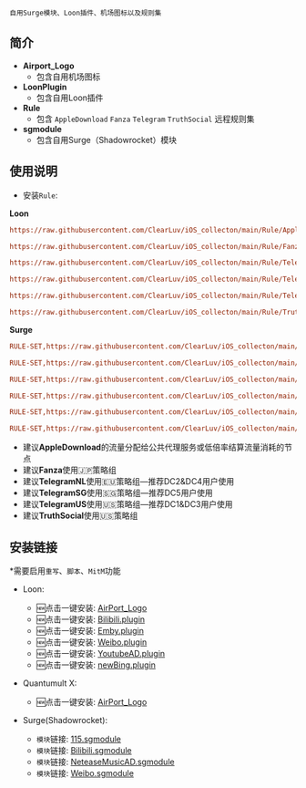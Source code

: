 
```
自用Surge模块、Loon插件、机场图标以及规则集
```


## 简介
* **Airport_Logo** 
  * 包含自用机场图标
* **LoonPlugin** 
  * 包含自用Loon插件
* **Rule**    
  * 包含 `AppleDownload` `Fanza` `Telegram` `TruthSocial` 远程规则集
* **sgmodule**  
  * 包含自用Surge（Shadowrocket）模块

 
## 使用说明
* 安装`Rule`:

**Loon**
 

```ini
https://raw.githubusercontent.com/ClearLuv/iOS_collecton/main/Rule/AppleDownload.list, policy=[Replace with your Policy Group], tag=AppleDownload,enabled=true
```
```ini
https://raw.githubusercontent.com/ClearLuv/iOS_collecton/main/Rule/Fanza.list, policy=[Replace with your JP Policy Group],tag=Fanza,enabled=true
```
```ini
https://raw.githubusercontent.com/ClearLuv/iOS_collecton/main/Rule/TelegramNL.list, policy=[Replace with your EU Policy Group],tag=TelegramNL,enabled=true
```
```ini
https://raw.githubusercontent.com/ClearLuv/iOS_collecton/main/Rule/TelegramSG.list, policy=[Replace with your SG Policy Group],tag=TelegramSG,enabled=true
```
```ini
https://raw.githubusercontent.com/ClearLuv/iOS_collecton/main/Rule/TelegramUS.list, policy=[Replace with your US Policy Group],tag=TelegramNL,enabled=true
```
```ini
https://raw.githubusercontent.com/ClearLuv/iOS_collecton/main/Rule/TruthSocial.list, policy=[Replace with your US Policy Group],tag=Truth Social,enabled=true
```
**Surge**



```ini
RULE-SET,https://raw.githubusercontent.com/ClearLuv/iOS_collecton/main/Rule/AppleDownload.list, [Replace with your Policy Group]
```
```ini
RULE-SET,https://raw.githubusercontent.com/ClearLuv/iOS_collecton/main/Rule/Fanza.list, [Replace with your JP Policy Group]
```
```ini
RULE-SET,https://raw.githubusercontent.com/ClearLuv/iOS_collecton/main/Rule/TelegramNL.list, [Replace with your EU Policy Group]
```
```ini
RULE-SET,https://raw.githubusercontent.com/ClearLuv/iOS_collecton/main/Rule/TelegramSG.list, [Replace with your SG Policy Group]
```
```ini
RULE-SET,https://raw.githubusercontent.com/ClearLuv/iOS_collecton/main/Rule/TelegramUS.list, [Replace with your US Policy Group]
```
```ini
RULE-SET,https://raw.githubusercontent.com/ClearLuv/iOS_collecton/main/Rule/TruthSocial.list, [Replace with your US Policy Group]
```



- 建议**AppleDownload**的流量分配给公共代理服务或低倍率结算流量消耗的节点
- 建议**Fanza**使用🇯🇵策略组
-  建议**TelegramNL**使用🇪🇺策略组—推荐DC2&DC4用户使用
-  建议**TelegramSG**使用🇸🇬策略组—推荐DC5用户使用
-  建议**TelegramUS**使用🇺🇸策略组—推荐DC1&DC3用户使用
- 建议**TruthSocial**使用🇺🇸策略组




## 安装链接
  *需要启用`重写`、`脚本`、`MitM`功能

  * Loon:
    * 🆕点击一键安装: [AirPort_Logo](https://www.nsloon.com/openloon/import?iconset=https://raw.githubusercontent.com/ClearLuv/iOS_collecton/main/Airport_Logo/Airport_Logo.json "AirPort_Logo") 
    * 🆕点击一键安装: [Bilibili.plugin](https://www.nsloon.com/openloon/import?plugin=ttps://raw.githubusercontent.com/ClearLuv/iOS_collecton/main/LoonPlugin/Bilibili.plugin "Bilibili.plugin") 
    * 🆕点击一键安装: [Emby.plugin](https://www.nsloon.com/openloon/import?plugin=ttps://raw.githubusercontent.com/ClearLuv/iOS_collecton/main/LoonPlugin/Emby.plugin "Emby.plugin") 
    * 🆕点击一键安装: [Weibo.plugin](https://www.nsloon.com/openloon/import?plugin=ttps://raw.githubusercontent.com/ClearLuv/iOS_collecton/main/LoonPlugin/Weibo.plugin "Weibo.plugin")
    * 🆕点击一键安装: [YoutubeAD.plugin](https://www.nsloon.com/openloon/import?plugin=ttps://raw.githubusercontent.com/ClearLuv/iOS_collecton/main/LoonPlugin/YoutubeAD.plugin "YoutubeAD.plugin")  
    * 🆕点击一键安装: [newBing.plugin](https://www.nsloon.com/openloon/import?plugin=ttps://raw.githubusercontent.com/ClearLuv/iOS_collecton/main/LoonPlugin/newBing.plugin "newBing.plugin")  

  * Quantumult X:
    * 🆕点击一键安装: [AirPort_Logo](https://quantumult.app/x/open-app/ui?module=gallery&type=icon&action=add&content=%5B%0A%20%20%20%20%20%22https%3A%2F%2Fraw.githubusercontent.com%2FClearLuv%2FiOS_collecton%2Fmain%2FAirport_Logo%2FAirport_Logo.json%22%0A%5D "AirPort_Logo 自用机场图标")

    
  * Surge(Shadowrocket):
    
    * `模块`链接: [115.sgmodule](https://raw.githubusercontent.com/ClearLuv/iOS_collecton/main/sgmodule/115.sgmodule " 115离线")
    *  `模块`链接: [Bilibili.sgmodule](https://raw.githubusercontent.com/ClearLuv/iOS_collecton/main/sgmodule/Bilibili.sgmodule " Bilibili合集")
    *  `模块`链接: [NeteaseMusicAD.sgmodule](https://raw.githubusercontent.com/ClearLuv/iOS_collecton/main/sgmodule/NeteaseMuiscAD.sgmodule " 网易云音乐去广告")
    *  `模块`链接: [Weibo.sgmodule](https://raw.githubusercontent.com/ClearLuv/iOS_collecton/main/sgmodule/Weibo.sgmodule " 微博去广告")







